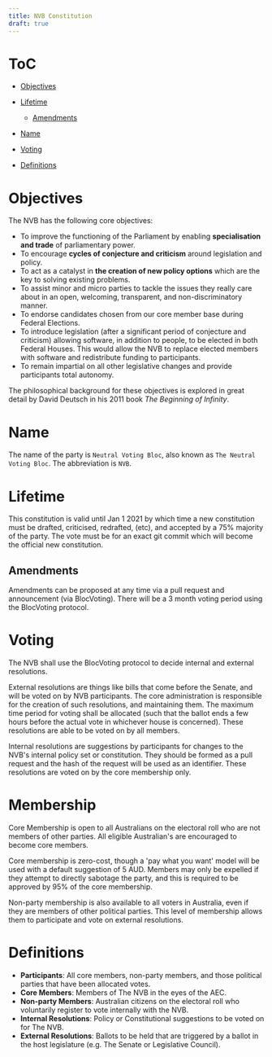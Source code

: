 ```yaml
---
title: NVB Constitution
draft: true
---
```


# ToC

* [Objectives](#objectives)
* [Lifetime](#lifetime)
  * [Amendments](#amendments)
* [Name](#name)
* [Voting](#voting)

* [Definitions](#definitions)

# Objectives

The NVB has the following core objectives:

* To improve the functioning of the Parliament by enabling **specialisation and trade** of parliamentary power.
* To encourage **cycles of conjecture and criticism** around legislation and policy.
* To act as a catalyst in **the creation of new policy options** which are the key to solving existing problems.
* To assist minor and micro parties to tackle the issues they really care about in an open, welcoming, transparent, and non-discriminatory manner.
* To endorse candidates chosen from our core member base during Federal Elections.
* To introduce legislation (after a significant period of conjecture and criticism) allowing software, in addition to people, to be elected in both Federal Houses. This would allow the NVB to replace elected members with software and redistribute funding to participants.
* To remain impartial on all other legislative changes and provide participants total autonomy.

The philosophical background for these objectives is explored in great detail by David Deutsch in his 2011 book *The Beginning of Infinity*.

# Name

The name of the party is `Neutral Voting Bloc`, also known as `The Neutral Voting Bloc`. The abbreviation is `NVB`.

# Lifetime

This constitution is valid until Jan 1 2021 by which time a new constitution must be drafted, criticised, redrafted, (etc), and accepted by a 75% majority of the party. The vote must be for an exact git commit which will become the official new constitution.

## Amendments

Amendments can be proposed at any time via a pull request and announcement (via BlocVoting). There will be a 3 month voting period using the BlocVoting protocol.

# Voting

The NVB shall use the BlocVoting protocol to decide internal and external resolutions.

External resolutions are things like bills that come before the Senate, and will be voted on by NVB participants. The core administration is responsible for the creation of such resolutions, and maintaining them. The maximum time period for voting shall be allocated (such that the ballot ends a few hours before the actual vote in whichever house is concerned). These resolutions are able to be voted on by all members.

Internal resolutions are suggestions by participants for changes to the NVB's internal policy set or constitution. They should be formed as a pull request and the hash of the request will be used as an identifier. These resolutions are voted on by the core membership only.

# Membership

Core Membership is open to all Australians on the electoral roll who are not members of other parties. All eligible Australian's are encouraged to become core members.

Core membership is zero-cost, though a 'pay what you want' model will be used with a default suggestion of 5 AUD. Members may only be expelled if they attempt to directly sabotage the party, and this is required to be approved by 95% of the core membership.

Non-party membership is also available to all voters in Australia, even if they are members of other political parties. This level of membership allows them to participate and vote on external resolutions.

# Definitions

* **Participants**: All core members, non-party members, and those political parties that have been allocated votes.
* **Core Members**: Members of The NVB in the eyes of the AEC.
* **Non-party Members**: Australian citizens on the electoral roll who voluntarily register to vote internally with the NVB.
* **Internal Resolutions**: Policy or Constitutional suggestions to be voted on for The NVB.
* **External Resolutions**: Ballots to be held that are triggered by a ballot in the host legislature (e.g. The Senate or Legislative Council).
